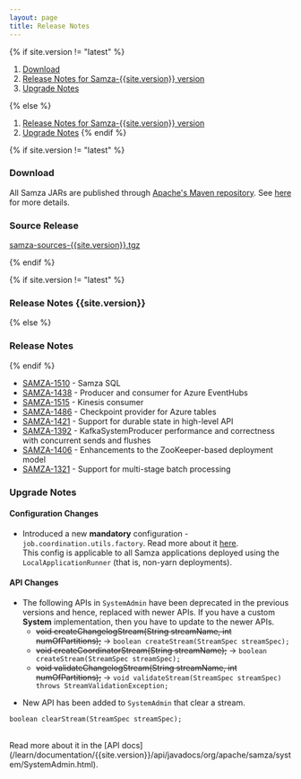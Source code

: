 ```yaml
---
layout: page
title: Release Notes
---
```

<!--
   Licensed to the Apache Software Foundation (ASF) under one or more
   contributor license agreements.  See the NOTICE file distributed with
   this work for additional information regarding copyright ownership.
   The ASF licenses this file to You under the Apache License, Version 2.0
   (the "License"); you may not use this file except in compliance with
   the License.  You may obtain a copy of the License at

       http://www.apache.org/licenses/LICENSE-2.0

   Unless required by applicable law or agreed to in writing, software
   distributed under the License is distributed on an "AS IS" BASIS,
   WITHOUT WARRANTIES OR CONDITIONS OF ANY KIND, either express or implied.
   See the License for the specific language governing permissions and
   limitations under the License.
-->

{% if site.version != "latest" %}
1. [Download](#download)
2. [Release Notes for Samza-{{site.version}} version](#release-notes-for-{{site.version}})
3. [Upgrade Notes](#upgrade-notes)

{% else %}
1. [Release Notes for Samza-{{site.version}} version](#release-notes)
2. [Upgrade Notes](#upgrade-notes)
{% endif %}

{% if site.version != "latest" %}
### Download
All Samza JARs are published through [Apache's Maven repository](https://repository.apache.org/content/groups/public/org/apache/samza/). See [here](../download/index.html) for more details.

### Source Release
[samza-sources-{{site.version}}.tgz](http://www.apache.org/dyn/closer.lua/samza/{{site.version}}.*)


{% endif %}


{% if site.version != "latest" %}
### Release Notes {{site.version}}
{% else %}
### Release Notes
{% endif %}
<!-- Add notes on new features, modified behavior of existing features, operational/performance improvements, new tools etc -->
* [SAMZA-1510](https://issues.apache.org/jira/browse/SAMZA-1510) - Samza SQL
* [SAMZA-1438](https://issues.apache.org/jira/browse/SAMZA-1438) - Producer and consumer for Azure EventHubs
* [SAMZA-1515](https://issues.apache.org/jira/browse/SAMZA-1515) - Kinesis consumer
* [SAMZA-1486](https://issues.apache.org/jira/browse/SAMZA-1486) - Checkpoint provider for Azure tables
* [SAMZA-1421](https://issues.apache.org/jira/browse/SAMZA-1421) - Support for durable state in high-level API
* [SAMZA-1392](https://issues.apache.org/jira/browse/SAMZA-1392) - KafkaSystemProducer performance and correctness with concurrent sends and flushes
* [SAMZA-1406](https://issues.apache.org/jira/browse/SAMZA-1406) - Enhancements to the ZooKeeper-based deployment model
* [SAMZA-1321](https://issues.apache.org/jira/browse/SAMZA-1321) - Support for multi-stage batch processing

### Upgrade Notes
<!-- Add detailed notes on how someone using an older version of samza (typically, currentVersion - 1) can upgrade to the latest -->
<!-- Notes typically include config changes, public-api changes, new user guides/tutorials etc -->

#### Configuration Changes

<!-- PR 290 -->
* Introduced a new **mandatory** configuration - `job.coordination.utils.factory`. Read more about it
[here](/learn/documentation/{{site.version}}/jobs/configuration-table.html). <br />This config is applicable to all Samza
applications deployed using the `LocalApplicationRunner` (that is, non-yarn deployments).

#### API Changes

<!-- PR 292 -->
* The following APIs in `SystemAdmin` have been deprecated in the previous versions and hence, replaced with newer APIs.
If you have a custom **System** implementation, then you have to update to the newer APIs.
  * ~~void createChangelogStream(String streamName, int numOfPartitions);~~ -> ``` boolean createStream(StreamSpec streamSpec); ```
  * ~~void createCoordinatorStream(String streamName);~~ -> ``` boolean createStream(StreamSpec streamSpec); ```
  * ~~void validateChangelogStream(String streamName, int numOfPartitions);~~ -> ``` void validateStream(StreamSpec streamSpec) throws StreamValidationException; ```

<!-- PR 292 -->
* New API has been added to `SystemAdmin` that clear a stream. <br />
```
boolean clearStream(StreamSpec streamSpec);
```
<br />
Read more about it in the [API docs](/learn/documentation/{{site.version}}/api/javadocs/org/apache/samza/system/SystemAdmin.html).

